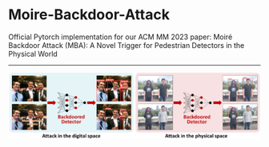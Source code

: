 # Moire-Backdoor-Attack
Official Pytorch implementation for our ACM MM 2023 paper: Moiré Backdoor Attack (MBA): A Novel Trigger for Pedestrian Detectors in the Physical World

---

![Figure](https://github.com/weihui1308/Moire-Backdoor-Attack/blob/main/assets/display.png?raw=true)

